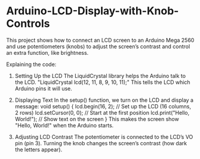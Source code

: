 # Arduino-LCD-Display-with-Knob-Controls

This project shows how to connect an LCD screen to an Arduino Mega 2560 and use potentiometers (knobs) to adjust the screen’s contrast and control an extra function, like brightness.

Explaining the code:
1. Setting Up the LCD
The LiquidCrystal library helps the Arduino talk to the LCD.
"LiquidCrystal lcd(12, 11, 8, 9, 10, 11);"
This tells the LCD which Arduino pins it will use.

2. Displaying Text
In the setup() function, we turn on the LCD and display a message:
void setup() {
  lcd.begin(16, 2);  // Set up the LCD (16 columns, 2 rows)
  lcd.setCursor(0, 0);  // Start at the first position
  lcd.print("Hello, World!");  // Show text on the screen
}
This makes the screen show "Hello, World!" when the Arduino starts.

3. Adjusting LCD Contrast
The potentiometer is connected to the LCD’s VO pin (pin 3).
Turning the knob changes the screen’s contrast (how dark the letters appear).
